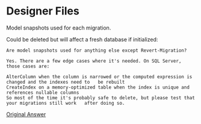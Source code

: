 # Designer Files

Model snapshots used for each migration.

Could be deleted but will affect a fresh database if initialized:

    Are model snapshots used for anything else except Revert-Migration?

    Yes. There are a few edge cases where it's needed. On SQL Server, those cases are:

    AlterColumn when the column is narrowed or the computed expression is changed and the indexes need to   be rebuilt
    CreateIndex on a memory-optimized table when the index is unique and references nullable columns
    So most of the time it's probably safe to delete, but please test that your migrations still work   after doing so.

[Original Answer](https://stackoverflow.com/a/47060795/9826224)